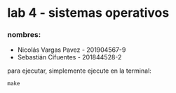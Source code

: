 # lab 4 - sistemas operativos

### nombres:

- Nicolás Vargas Pavez - 201904567-9
- Sebastián Cifuentes - 201844528-2

para ejecutar, simplemente ejecute en la terminal:

```shell
make
```
